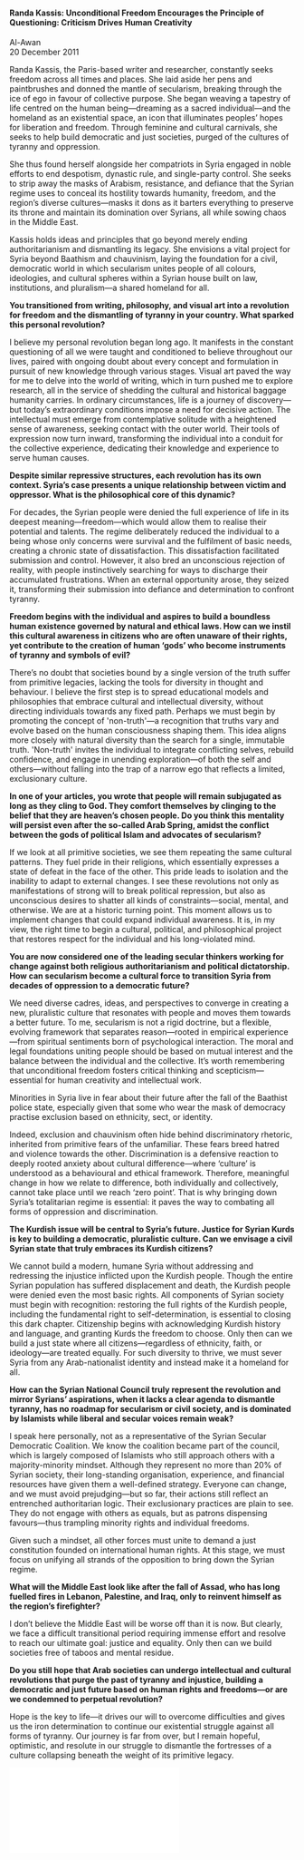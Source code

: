 <h4>Randa Kassis: Unconditional Freedom Encourages the Principle of Questioning: Criticism Drives Human Creativity</h4>

Al-Awan  
20 December 2011  

Randa Kassis, the Paris-based writer and researcher, constantly seeks freedom across all times and places. She laid aside her pens and paintbrushes and donned the mantle of secularism, breaking through the ice of ego in favour of collective purpose. She began weaving a tapestry of life centred on the human being—dreaming as a sacred individual—and the homeland as an existential space, an icon that illuminates peoples’ hopes for liberation and freedom. Through feminine and cultural carnivals, she seeks to help build democratic and just societies, purged of the cultures of tyranny and oppression.

She thus found herself alongside her compatriots in Syria engaged in noble efforts to end despotism, dynastic rule, and single-party control. She seeks to strip away the masks of Arabism, resistance, and defiance that the Syrian regime uses to conceal its hostility towards humanity, freedom, and the region’s diverse cultures—masks it dons as it barters everything to preserve its throne and maintain its domination over Syrians, all while sowing chaos in the Middle East.

Kassis holds ideas and principles that go beyond merely ending authoritarianism and dismantling its legacy. She envisions a vital project for Syria beyond Baathism and chauvinism, laying the foundation for a civil, democratic world in which secularism unites people of all colours, ideologies, and cultural spheres within a Syrian house built on law, institutions, and pluralism—a shared homeland for all.

**You transitioned from writing, philosophy, and visual art into a revolution for freedom and the dismantling of tyranny in your country. What sparked this personal revolution?**

I believe my personal revolution began long ago. It manifests in the constant questioning of all we were taught and conditioned to believe throughout our lives, paired with ongoing doubt about every concept and formulation in pursuit of new knowledge through various stages. Visual art paved the way for me to delve into the world of writing, which in turn pushed me to explore research, all in the service of shedding the cultural and historical baggage humanity carries. In ordinary circumstances, life is a journey of discovery—but today’s extraordinary conditions impose a need for decisive action. The intellectual must emerge from contemplative solitude with a heightened sense of awareness, seeking contact with the outer world. Their tools of expression now turn inward, transforming the individual into a conduit for the collective experience, dedicating their knowledge and experience to serve human causes.

**Despite similar repressive structures, each revolution has its own context. Syria’s case presents a unique relationship between victim and oppressor. What is the philosophical core of this dynamic?**

For decades, the Syrian people were denied the full experience of life in its deepest meaning—freedom—which would allow them to realise their potential and talents. The regime deliberately reduced the individual to a being whose only concerns were survival and the fulfilment of basic needs, creating a chronic state of dissatisfaction. This dissatisfaction facilitated submission and control. However, it also bred an unconscious rejection of reality, with people instinctively searching for ways to discharge their accumulated frustrations. When an external opportunity arose, they seized it, transforming their submission into defiance and determination to confront tyranny.

**Freedom begins with the individual and aspires to build a boundless human existence governed by natural and ethical laws. How can we instil this cultural awareness in citizens who are often unaware of their rights, yet contribute to the creation of human ‘gods’ who become instruments of tyranny and symbols of evil?**

There’s no doubt that societies bound by a single version of the truth suffer from primitive legacies, lacking the tools for diversity in thought and behaviour. I believe the first step is to spread educational models and philosophies that embrace cultural and intellectual diversity, without directing individuals towards any fixed path. Perhaps we must begin by promoting the concept of 'non-truth'—a recognition that truths vary and evolve based on the human consciousness shaping them. This idea aligns more closely with natural diversity than the search for a single, immutable truth. 'Non-truth' invites the individual to integrate conflicting selves, rebuild confidence, and engage in unending exploration—of both the self and others—without falling into the trap of a narrow ego that reflects a limited, exclusionary culture.

**In one of your articles, you wrote that people will remain subjugated as long as they cling to God. They comfort themselves by clinging to the belief that they are heaven’s chosen people. Do you think this mentality will persist even after the so-called Arab Spring, amidst the conflict between the gods of political Islam and advocates of secularism?**

If we look at all primitive societies, we see them repeating the same cultural patterns. They fuel pride in their religions, which essentially expresses a state of defeat in the face of the other. This pride leads to isolation and the inability to adapt to external changes. I see these revolutions not only as manifestations of strong will to break political repression, but also as unconscious desires to shatter all kinds of constraints—social, mental, and otherwise. We are at a historic turning point. This moment allows us to implement changes that could expand individual awareness. It is, in my view, the right time to begin a cultural, political, and philosophical project that restores respect for the individual and his long-violated mind.

**You are now considered one of the leading secular thinkers working for change against both religious authoritarianism and political dictatorship. How can secularism become a cultural force to transition Syria from decades of oppression to a democratic future?**

We need diverse cadres, ideas, and perspectives to converge in creating a new, pluralistic culture that resonates with people and moves them towards a better future. To me, secularism is not a rigid doctrine, but a flexible, evolving framework that separates reason—rooted in empirical experience—from spiritual sentiments born of psychological interaction. The moral and legal foundations uniting people should be based on mutual interest and the balance between the individual and the collective. It’s worth remembering that unconditional freedom fosters critical thinking and scepticism—essential for human creativity and intellectual work.

Minorities in Syria live in fear about their future after the fall of the Baathist police state, especially given that some who wear the mask of democracy practise exclusion based on ethnicity, sect, or identity.

Indeed, exclusion and chauvinism often hide behind discriminatory rhetoric, inherited from primitive fears of the unfamiliar. These fears breed hatred and violence towards the other. Discrimination is a defensive reaction to deeply rooted anxiety about cultural difference—where ‘culture’ is understood as a behavioural and ethical framework. Therefore, meaningful change in how we relate to difference, both individually and collectively, cannot take place until we reach ‘zero point’. That is why bringing down Syria’s totalitarian regime is essential: it paves the way to combating all forms of oppression and discrimination.

**The Kurdish issue will be central to Syria’s future. Justice for Syrian Kurds is key to building a democratic, pluralistic culture. Can we envisage a civil Syrian state that truly embraces its Kurdish citizens?**

We cannot build a modern, humane Syria without addressing and redressing the injustice inflicted upon the Kurdish people. Though the entire Syrian population has suffered displacement and death, the Kurdish people were denied even the most basic rights. All components of Syrian society must begin with recognition: restoring the full rights of the Kurdish people, including the fundamental right to self-determination, is essential to closing this dark chapter. Citizenship begins with acknowledging Kurdish history and language, and granting Kurds the freedom to choose. Only then can we build a just state where all citizens—regardless of ethnicity, faith, or ideology—are treated equally. For such diversity to thrive, we must sever Syria from any Arab-nationalist identity and instead make it a homeland for all.

**How can the Syrian National Council truly represent the revolution and mirror Syrians’ aspirations, when it lacks a clear agenda to dismantle tyranny, has no roadmap for secularism or civil society, and is dominated by Islamists while liberal and secular voices remain weak?**

I speak here personally, not as a representative of the Syrian Secular Democratic Coalition. We know the coalition became part of the council, which is largely composed of Islamists who still approach others with a majority-minority mindset. Although they represent no more than 20% of Syrian society, their long-standing organisation, experience, and financial resources have given them a well-defined strategy. Everyone can change, and we must avoid prejudging—but so far, their actions still reflect an entrenched authoritarian logic. Their exclusionary practices are plain to see. They do not engage with others as equals, but as patrons dispensing favours—thus trampling minority rights and individual freedoms.

Given such a mindset, all other forces must unite to demand a just constitution founded on international human rights. At this stage, we must focus on unifying all strands of the opposition to bring down the Syrian regime.

**What will the Middle East look like after the fall of Assad, who has long fuelled fires in Lebanon, Palestine, and Iraq, only to reinvent himself as the region’s firefighter?**

I don’t believe the Middle East will be worse off than it is now. But clearly, we face a difficult transitional period requiring immense effort and resolve to reach our ultimate goal: justice and equality. Only then can we build societies free of taboos and mental residue.

**Do you still hope that Arab societies can undergo intellectual and cultural revolutions that purge the past of tyranny and injustice, building a democratic and just future based on human rights and freedoms—or are we condemned to perpetual revolution?**

Hope is the key to life—it drives our will to overcome difficulties and gives us the iron determination to continue our existential struggle against all forms of tyranny. Our journey is far from over, but I remain hopeful, optimistic, and resolute in our struggle to dismantle the fortresses of a culture collapsing beneath the weight of its primitive legacy.


![](19.pdf)
<p></p>

